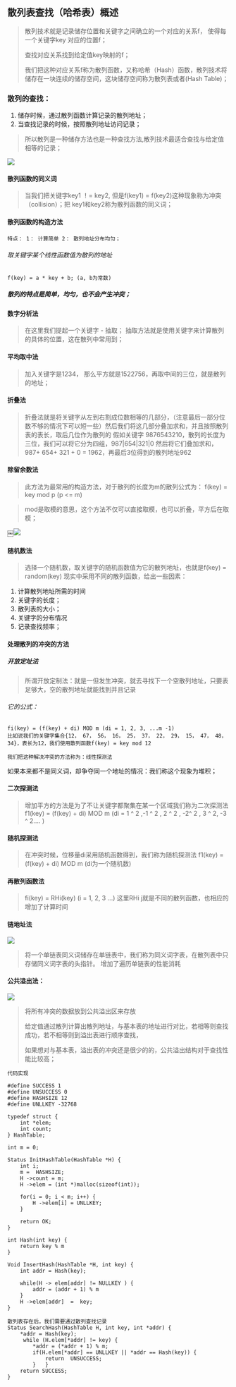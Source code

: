 ## 散列表查找（哈希表）概述

> 散列技术就是记录储存位置和关键字之间确立的一个对应的关系f， 使得每一个关键字key
对应的位置f；
>
> 查找对应关系找到给定值key映射的f；
> 
> 我们把这种对应关系f称为散列函数，又称哈希（Hash）函数，散列技术将储存在一块连续的储存空间，这块储存空间称为散列表或者(Hash Table)；

### 散列的查找：
1. 储存时候，通过散列函数计算记录的散列地址；
2. 当查找记录的时候，按照散列地址访问记录；

> 所以散列是一种储存方法也是一种查找方法,散列技术最适合查找与给定值相等的记录；
> 

![](https://github.com/xiaoleizi-wu/DataStructure/blob/master/hash_src/hash_01.png?raw=true)
#### 散列函数的同义词
> 当我们把关键字key1 ！= key2, 但是f(key1) = f(key2)这种现象称为冲突（collision）；把
key1和key2称为散列函数的同义词；

#### 散列函数的构造方法
	特点： 1： 计算简单 2： 散列地址分布均匀；

###### 取关键字某个线性函数值为散列的地址
	f(key) = a * key + b; (a, b为常数)

##### 散列的特点是简单，均匀，也不会产生冲突；

#### 数字分析法
> 在这里我们提起一个关键字 - 抽取； 抽取方法就是使用关键字来计算散列的具体的位置，这在散列中常用到；

#### 平均取中法
> 加入关键字是1234， 那么平方就是1522756，再取中间的三位，就是散列的地址；

#### 折叠法
> 折叠法就是将关键字从左到右割成位数相等的几部分，（注意最后一部分位数不够的情况下可以短一些）然后我们将这几部分叠加求和，并且按照散列表的表长，取后几位作为散列的 
假如关键字 9876543210，散列的长度为三位，我们可以将它分为四组，987|654|321|0
然后将它们叠加求和，987+ 654+ 321 + 0 = 1962，再最后3位得到的散列地址962

#### 除留余数法
> 此方法为最常用的构造方法，对于散列的长度为m的散列公式为：
f(key) = key mod p (p <= m)

> mod是取模的意思，这个方法不仅可以直接取模，也可以折叠，平方后在取模；
> 

￼![](https://github.com/xiaoleizi-wu/DataStructure/blob/master/hash_src/hash_02.png?raw=true)

#### 随机数法
> 选择一个随机数，取关键字的随机函数值为它的散列地址，也就是f(key) = random(key)
现实中采用不同的散列函数，给出一些因素：

1. 计算散列地址所需的时间
2. 关键字的长度；
3. 散列表的大小；
4. 关键字的分布情况
6. 记录查找频率；

#### 处理散列的冲突的方法

##### 开放定址法
> 所谓开放定制法：就是一但发生冲突，就去寻找下一个空散列地址，只要表足够大，空的散列地址就能找到并且记录

###### 它的公式：
	fi(key) = (f(key) + di) MOD m (di = 1, 2, 3, ...m -1)
	比如说我们的关键字集合{12， 67， 56， 16， 25， 37， 22， 29， 15， 47， 48， 34}，表长为12，我们使用散列函数f(key) = key mod 12

	我们把这种解决冲突的方法称为：线性探测法

如果本来都不是同义词，却争夺同一个地址的情况：我们称这个现象为堆积；

#### 二次探测法
> 增加平方的方法是为了不让关键字都聚集在某一个区域我们称为二次探测法
f1(key) = (f(key) + di)  MOD m (di = 1 ^ 2 ,-1 ^ 2 , 2 ^ 2 ,  -2^ 2 , 3 ^ 2,  -3 ^ 2....  )

#### 随机探测法
> 在冲突时候，位移量di采用随机函数得到，我们称为随机探测法
f1(key) = (f(key) + di)  MOD m (di为一个随机数)

#### 再散列函数法
> fi(key) = RHi(key) (i = 1, 2, 3 ...)
这里RHi j就是不同的散列函数，也相应的增加了计算时间

#### 链地址法
![](https://github.com/xiaoleizi-wu/DataStructure/blob/master/hash_src/hash_03.png?raw=true)
> 将一个单链表同义词储存在单链表中，我们称为同义词字表，在散列表中只存储同义词字表的头指针。 增加了遍历单链表的性能消耗

#### 公共溢出法：
![](https://github.com/xiaoleizi-wu/DataStructure/blob/master/hash_src/hash_04.png?raw=true)
> 将所有冲突的数据放到公共溢出区来存放
> 
> 给定值通过散列计算出散列地址，与基本表的地址进行对比，若相等则查找成功，若不相等则到溢出表进行顺序查找，
> 
>如果想对与基本表，溢出表的冲突还是很少的的，公共溢出结构对于查找性能比较高；

```
代码实现

#define SUCCESS 1
#define UNSUCCESS 0
#define HASHSIZE 12
#define UNLLKEY -32768

typedef struct {
	int *elem;
	int count;
} HashTable;

int m = 0;

Status InitHashTable(HashTable *H) {
	int i;
	m =  HASHSIZE;
	H ->count = m;
	H ->elem = (int *)malloc(sizeof(int));

	for(i = 0; i < m; i++) {
		H ->elem[i] = UNLLKEY;
	}

	return OK;
}

int Hash(int key) {
	return key % m
}

Void InsertHash(HashTable *H, int key) {
	int addr = Hash(key);

	while(H -> elem[addr] != NULLKEY ) {
		addr = (addr + 1) % m
	}
	H ->elem[addr]  =  key;
}

散列表存在后，我们需要通过散列查找记录
Status SearchHash(HashTable H, int key, int *addr) {
	*addr = Hash(key);
	 while (H.elem[*addr] != key) {
		*addr = (*addr + 1) % m;
		if(H.elem[*addr] == UNLLKEY || *addr == Hash(key)) {
			return  UNSUCCESS;
		}  	}
	return SUCCESS;
}

```















